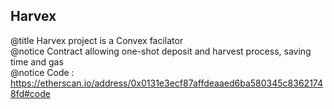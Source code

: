 ## Harvex

@title  Harvex project is a Convex facilator   
@notice Contract allowing one-shot deposit and harvest process, saving time and gas   
@notice Code : https://etherscan.io/address/0x0131e3ecf87affdeaaed6ba580345c83621748fd#code
